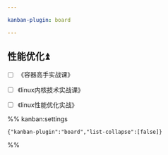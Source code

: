 ```yaml
---

kanban-plugin: board

---
```


## 性能优化⏫

- [ ] 《容器高手实战课》
- [ ] 《linux内核技术实战课》
- [ ] 《linux性能优化实战》




%% kanban:settings
```
{"kanban-plugin":"board","list-collapse":[false]}
```
%%